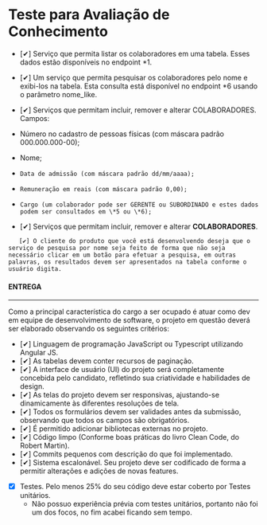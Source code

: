 # Teste para Avaliação de Conhecimento

- [✔] Serviço que permita listar os colaboradores em uma tabela. Esses dados estão disponíveis no endpoint \*1.

- [✔] Um serviço que permita pesquisar os colaboradores pelo nome e exibi-los na tabela. Esta consulta está disponível no endpoint \*6 usando o parâmetro nome_like.

- [✔] Serviços que permitam incluir, remover e alterar COLABORADORES. Campos:
- Número no cadastro de pessoas físicas (com máscara padrão 000.000.000-00);
- Nome;
-     Data de admissão (com máscara padrão dd/mm/aaaa);
-     Remuneração em reais (com máscara padrão 0,00);
-     Cargo (um colaborador pode ser GERENTE ou SUBORDINADO e estes dados podem ser consultados em \*5 ou \*6);

- [✔] Serviços que permitam incluir, remover e alterar **COLABORADORES**.

```
   [✔] O cliente do produto que você está desenvolvendo deseja que o serviço de pesquisa por nome seja feito de forma que não seja necessário clicar em um botão para efetuar a pesquisa, em outras palavras, os resultados devem ser apresentados na tabela conforme o usuário digita.

```

#### ENTREGA

---

Como a principal característica do cargo a ser ocupado é atuar como dev em equipe de desenvolvimento de software, o projeto em questão deverá ser elaborado observando os seguintes critérios:

- [✔] Linguagem de programação JavaScript ou Typescript utilizando Angular JS.
- [✔] As tabelas devem conter recursos de paginação.
- [✔] A interface de usuário (UI) do projeto será completamente concebida pelo candidato, refletindo sua criatividade e habilidades de design.
- [✔] As telas do projeto devem ser responsivas, ajustando-se dinamicamente às diferentes resoluções de tela.
- [✔] Todos os formulários devem ser validades antes da submissão, observando que todos os campos são obrigatórios.
- [✔] É permitido adicionar bibliotecas externas no projeto.
- [✔] Código limpo (Conforme boas práticas do livro Clean Code, do Robert Martin).
- [✔] Commits pequenos com descrição do que foi implementado.
- [✔] Sistema escalonável. Seu projeto deve ser codificado de forma a permitir alterações e adições de novas features.
- [x] Testes. Pelo menos 25% do seu código deve estar coberto por Testes unitários.
  - Não possuo experiência prévia com testes unitários, portanto não foi um dos focos, no fim acabei ficando sem tempo.
